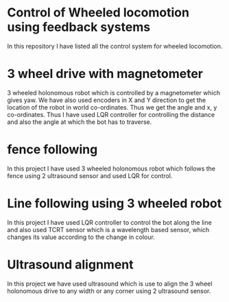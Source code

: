 # Control of Wheeled locomotion using feedback systems
 In this repository I have listed all the control system for wheeled locomotion.

# 3 wheel drive with magnetometer
   3 wheeled holonomous robot which is controlled by a magnetometer which gives yaw. We have also used encoders in X and Y direction to get the location of the robot in world co-ordinates. Thus we get the angle and x, y co-ordinates. Thus I have used LQR controller for controlling the distance and also the angle at which the bot has to traverse.

# fence following
  In this project I have used 3 wheeled holonomous robot which follows the fence using 2 ultrasound sensor and used LQR for control.

# Line following using 3 wheeled robot
   In this project I have used LQR controller to control the bot along the line and also used TCRT sensor which is a wavelength based sensor, which changes its value according to the change in colour.

# Ultrasound alignment
  In this project we have used ultrasound which is use to align the 3 wheel holonomous drive to any width or any corner using 2 ultrasound sensor.

